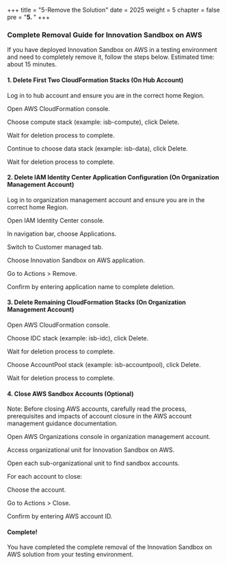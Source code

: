 +++
title = "5-Remove the Solution"
date = 2025
weight = 5
chapter = false
pre = "<b>5. </b>"
+++

### Complete Removal Guide for Innovation Sandbox on AWS
If you have deployed Innovation Sandbox on AWS in a testing environment and need to completely remove it, follow the steps below. Estimated time: about 15 minutes.

#### 1. Delete First Two CloudFormation Stacks (On Hub Account)
Log in to hub account and ensure you are in the correct home Region.

Open AWS CloudFormation console.

Choose compute stack (example: isb-compute), click Delete.

Wait for deletion process to complete.

Continue to choose data stack (example: isb-data), click Delete.

Wait for deletion process to complete.

#### 2. Delete IAM Identity Center Application Configuration (On Organization Management Account)
Log in to organization management account and ensure you are in the correct home Region.

Open IAM Identity Center console.

In navigation bar, choose Applications.

Switch to Customer managed tab.

Choose Innovation Sandbox on AWS application.

Go to Actions > Remove.

Confirm by entering application name to complete deletion.

#### 3. Delete Remaining CloudFormation Stacks (On Organization Management Account)
Open AWS CloudFormation console.

Choose IDC stack (example: isb-idc), click Delete.

Wait for deletion process to complete.

Choose AccountPool stack (example: isb-accountpool), click Delete.

Wait for deletion process to complete.

#### 4. Close AWS Sandbox Accounts (Optional)
Note: Before closing AWS accounts, carefully read the process, prerequisites and impacts of account closure in the AWS account management guidance documentation.

Open AWS Organizations console in organization management account.

Access organizational unit for Innovation Sandbox on AWS.

Open each sub-organizational unit to find sandbox accounts.

For each account to close:

Choose the account.

Go to Actions > Close.

Confirm by entering AWS account ID.

#### Complete!
You have completed the complete removal of the Innovation Sandbox on AWS solution from your testing environment.
